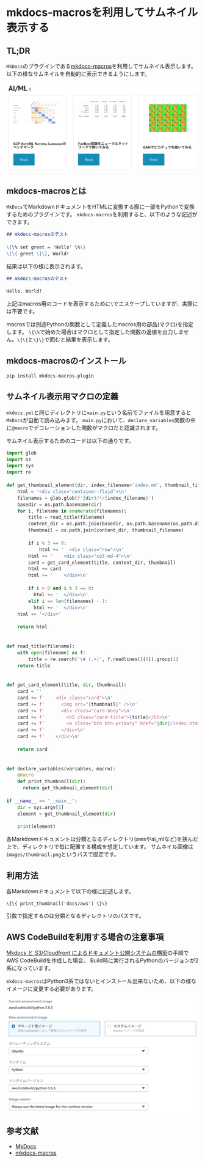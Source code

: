 # mkdocs-macrosを利用してサムネイル表示する

## TL;DR

`MkDocs`のプラグインである[mkdocs-macros](https://github.com/fralau/mkdocs_macros_plugin)を利用してサムネイル表示します。
以下の様なサムネイルを自動的に表示できるようにします。

![](images/thumbnail.png)

## mkdocs-macrosとは

`MkDocs`でMarkdownドキュメントをHTMLに変換する際に一部をPythonで変換するためのプラグインです。
`mkdocs-macros`を利用すると、以下のような記述ができます。

```markdown
## mkdocs-macrosのテスト

\{\% set greet = 'Hello' \%\}
\{\{ greet \}\}, World!
```

結果は以下の様に表示されます。

```markdown
## mkdocs-macrosのテスト

Hello, World!
```

上記はmacros用のコードを表示するために`\`でエスケープしていますが、実際には不要です。

macrosでは別途Pythonの関数として定義したmacros用の部品(マクロ)を指定します。
`\{\%`で始めた場合はマクロとして指定した関数の返値を出力しません。`\{\{`と`\}\}`で囲むと結果を表示します。

## mkdocs-macrosのインストール

```bash
pip install mkdocs-macros-plugin
```

## サムネイル表示用マクロの定義

`mkdocs.yml`と同じディレクトリに`main.py`という名前でファイルを用意すると`MkDocs`が自動で読み込みます。
`main.py`において、`declare_variables`関数の中に`@macro`でデコレーションした関数がマクロだと認識されます。

サムネイル表示するためのコードは以下の通りです。

```python
import glob
import os
import sys
import re

def get_thumbnail_element(dir, index_filename='index.md', thumbnail_filename='images/thumbnail.png'):
    html = '<div class="container-fluid">\n'
    filenames = glob.glob(f'{dir}/*/{index_filename}')
    basedir = os.path.basename(dir)
    for i, filename in enumerate(filenames):
        title = read_title(filename)
        content_dir = os.path.join(basedir, os.path.basename(os.path.dirname(filename)))
        thumbnail = os.path.join(content_dir, thumbnail_filename)

        if i % 3 == 0:
            html += '  <div class="row">\n'
        html += '    <div class="col-md-4">\n'
        card = get_card_element(title, content_dir, thumbnail)
        html += card
        html += '    </div>\n'

        if i > 0 and i % 3 == 0:
          html += '  </div>\n'
        elif i == len(filenames) - 1:
          html += '  </div>\n'
    html += '</div>'

    return html


def read_title(filename):
    with open(filename) as f:
        title = re.search('\# (.+)', f.readlines()[0]).group(1)
    return title


def get_card_element(title, dir, thumbnail):
    card = ''
    card += f'    <div class="card">\n'
    card += f'      <img src="{thumbnail}" />\n'
    card += f'      <div class="card-body">\n'
    card += f'        <h5 class="card-title">{title}</h5>\n'
    card += f'        <a class="btn btn-primary" href="{dir}/index.html">Read</a>\n'
    card += f'      </div>\n'
    card += f'    </div>\n'

    return card


def declare_variables(variables, macro):
    @macro
    def print_thumbnail(dir):
      return get_thumbnail_element(dir)

if __name__ == '__main__':
    dir = sys.argv[1]
    element = get_thumbnail_element(dir)

    print(element)
```

各Markdownドキュメントは分類となるディレクトリ(awsやai_mlなど)を挟んだ上で、ディレクトリで毎に配置する構成を想定しています。
サムネイル画像は`images/thumbnail.png`というパスで固定です。

## 利用方法

各Markdownドキュメントで以下の様に記述します。

```
\{\{ print_thumbnail('docs/aws') \}\}
```

引数で指定するのは分類となるディレクトリのパスです。

## AWS CodeBuildを利用する場合の注意事項

[Mkdocs と S3/Cloudfront によるドキュメント公開システムの構築](../mkdocs-s3-cloudfront/index.md)の手順でAWS CodeBuildを作成した場合、
Build時に実行されるPythonのバージョンが2系になっています。

`mkdocs-macros`はPython3系ではないとインストール出来ないため、以下の様なイメージに変更する必要があります。

![](images/os-image.png)

## 参考文献

* [MkDocs](https://www.mkdocs.org/)
* [mkdocs-macros](https://github.com/fralau/mkdocs_macros_plugin)